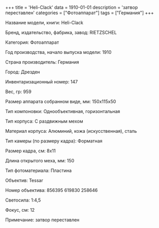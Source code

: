 +++
title = 'Heli-Clack'
data = 1910-01-01
description = 'затвор переставлен'
categories = ["Фотоаппарат"]
tags = ["Германия"]
+++

Название модели, книги: Heli-Clack

Бренд, издательство, фабрика, завод: RIETZSCHEL

Категория: Фотоаппарат

Год производства, начало выпуска модели: 1910

Страна производитель: Германия

Город: Дрезден

Инвентаризационный номер: 147

Вес, гр: 959

Размер аппарата  собранном виде, мм: 150х115х50

Тип компоновки: Однообъективная, горизонтальная

Тип корпуса: С раздвижным мехом

Материал корпуса: Алюминий, кожа (искусственная), сталь

Тип камеры (по размеру кадра): Форматная

Размер кадра, см: 8х11

Длина открытого меха, мм: 150

Тип фотоматериала: Пластина

Объектив: Tessar

Номер объектива: 856395
619830
258646

Светосила: 1:4,5

Фокус, см: 12

Примечание: затвор переставлен

